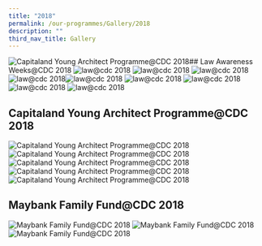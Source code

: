 ```yaml
---
title: "2018"
permalink: /our-programmes/Gallery/2018
description: ""
third_nav_title: Gallery
---
```

![Capitaland Young Architect Programme@CDC 2018](/images/CDC%20Gallery/Capitaland%20YAP%202018/img215---wide.jpg)## Law Awareness Weeks@CDC 2018
![law@cdc 2018](/images/CDC%20Gallery/Law%20Awareness%20Weeks%202018/secdc_launch_law_awareness_week_mr_14-min.jpg)
![law@cdc 2018](/images/CDC%20Gallery/Law%20Awareness%20Weeks%202018/secdc_launch_law_awareness_week_mr_15-min.jpg)
![law@cdc 2018](/images/CDC%20Gallery/Law%20Awareness%20Weeks%202018/secdc_launch_law_awareness_week_mr_17-min.jpg)
![law@cdc 2018](/images/CDC%20Gallery/Law%20Awareness%20Weeks%202018/secdc_launch_law_awareness_week_mr_7-min.jpg)![law@cdc 2018](/images/CDC%20Gallery/Law%20Awareness%20Weeks%202018/secdc_launch_law_awareness_weeks_lr_101-min.jpg)
![law@cdc 2018](/images/CDC%20Gallery/Law%20Awareness%20Weeks%202018/secdc_launch_law_awareness_weeks_lr_108-min.jpg)
![law@cdc 2018](/images/CDC%20Gallery/Law%20Awareness%20Weeks%202018/secdc_launch_law_awareness_weeks_lr_164-min.jpg)
![law@cdc 2018](/images/CDC%20Gallery/Law%20Awareness%20Weeks%202018/secdc_launch_law_awareness_weeks_lr_206-min.jpg)
![law@cdc 2018](/images/CDC%20Gallery/Law%20Awareness%20Weeks%202018/secdc_launch_law_awareness_weeks_lr_95-min.jpg)
## Capitaland Young Architect Programme@CDC 2018
![Capitaland Young Architect Programme@CDC 2018](/images/CDC%20Gallery/Capitaland%20YAP%202018/348-min.jpg)
![Capitaland Young Architect Programme@CDC 2018](/images/CDC%20Gallery/Capitaland%20YAP%202018/355-min.jpg)
![Capitaland Young Architect Programme@CDC 2018](/images/CDC%20Gallery/Capitaland%20YAP%202018/img043-min.jpg)
![Capitaland Young Architect Programme@CDC 2018](/images/CDC%20Gallery/Capitaland%20YAP%202018/img073-min.jpg)![Capitaland Young Architect Programme@CDC 2018](/images/CDC%20Gallery/Capitaland%20YAP%202018/img085-min.jpg)
## Maybank Family Fund@CDC 2018
![ Maybank Family Fund@CDC 2018](/images/CDC%20Gallery/Maybank%20Family%20Fund%202018/maybank-1-wide-min.jpg)
![ Maybank Family Fund@CDC 2018](/images/CDC%20Gallery/Maybank%20Family%20Fund%202018/maybank-2-wide-min.jpg)
![ Maybank Family Fund@CDC 2018](/images/CDC%20Gallery/Maybank%20Family%20Fund%202018/maybank-4-wide-min.jpg)